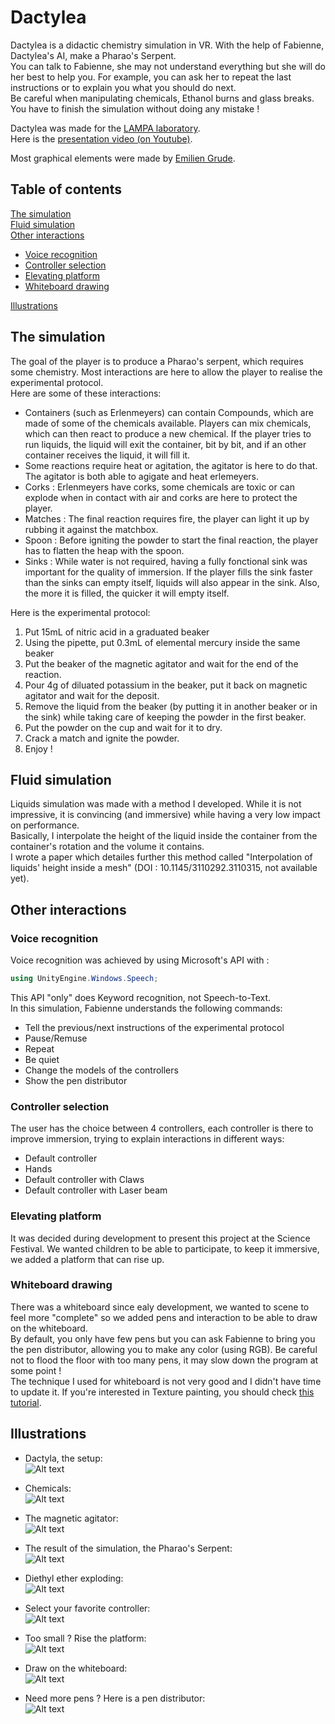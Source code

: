 # Dactylea

Dactylea is a didactic chemistry simulation in VR. With the help of Fabienne, Dactylea's AI, make a Pharao's Serpent.  
You can talk to Fabienne, she may not understand everything but she will do her best to help you. For example, you can ask her to repeat the last instructions or to explain you what you should do next.  
Be careful when manipulating chemicals, Ethanol burns and glass breaks. You have to finish the simulation without doing any mistake !  

Dactylea was made for the [LAMPA laboratory](http://lampa.ensam.eu/).  
Here is the [presentation video (on Youtube)](https://www.youtube.com/watch?v=ghqWI-w7M_k).  

Most graphical elements were made by [Emilien Grude](https://www.artstation.com/scraick).  

## Table of contents
[The simulation](#the-simulation)  
[Fluid simulation](#fluid-simulation)  
[Other interactions](#other-interactions)  
* [Voice recognition](#voice-recognition)  
* [Controller selection](#controller-selection)  
* [Elevating platform](#elevating-platform)  
* [Whiteboard drawing](#whiteboard-drawing)

[Illustrations](#illustrations)  

## The simulation
The goal of the player is to produce a Pharao's serpent, which requires some chemistry. Most interactions are here to allow the player to realise the experimental protocol.  
Here are some of these interactions:  
* Containers (such as Erlenmeyers) can contain Compounds, which are made of some of the chemicals available. Players can mix chemicals, which can then react to produce a new chemical.
If the player tries to run liquids, the liquid will exit the container, bit by bit, and if an other container receives the liquid, it will fill it.  
* Some reactions require heat or agitation, the agitator is here to do that. The agitator is both able to agigate and heat erlemeyers.  
* Corks : Erlenmeyers have corks, some chemicals are toxic or can explode when in contact with air and corks are here to protect the player.  
* Matches : The final reaction requires fire, the player can light it up by rubbing it against the matchbox.  
* Spoon : Before igniting the powder to start the final reaction, the player has to flatten the heap with the spoon.  
* Sinks : While water is not required, having a fully fonctional sink was important for the quality of immersion. If the player fills the sink faster than the sinks can empty itself, liquids will also appear in the sink.
Also, the more it is filled, the quicker it will empty itself.  

Here is the experimental protocol:  
1) Put 15mL of nitric acid in a graduated beaker  
2) Using the pipette, put 0.3mL of elemental mercury inside the same beaker  
3) Put the beaker of the magnetic agitator and wait for the end of the reaction.  
4) Pour 4g of diluated potassium in the beaker, put it back on magnetic agitator and wait for the deposit.  
5) Remove the liquid from the beaker (by putting it in another beaker or in the sink) while taking care of keeping the powder in the first beaker.  
6) Put the powder on the cup and wait for it to dry.  
7) Crack a match and ignite the powder.  
8) Enjoy !  

## Fluid simulation
Liquids simulation was made with a method I developed. While it is not impressive, it is convincing (and immersive) while having a very low impact on performance.  
Basically, I interpolate the height of the liquid inside the container from the container's rotation and the volume it contains.  
I wrote a paper which detailes further this method called "Interpolation of liquids' height inside a mesh" (DOI : 10.1145/3110292.3110315, not available yet).  

## Other interactions
### Voice recognition
Voice recognition was achieved by using Microsoft's API with :
```csharp
using UnityEngine.Windows.Speech;
```
This API "only" does Keyword recognition, not Speech-to-Text.  
In this simulation, Fabienne understands the following commands:  
* Tell the previous/next instructions of the experimental protocol  
* Pause/Remuse  
* Repeat  
* Be quiet  
* Change the models of the controllers  
* Show the pen distributor  

### Controller selection
The user has the choice between 4 controllers, each controller is there to improve immersion, trying to explain interactions in different ways:  
* Default controller  
* Hands  
* Default controller with Claws  
* Default controller with Laser beam  

### Elevating platform
It was decided during development to present this project at the Science Festival. We wanted children to be able to participate, to keep it immersive, we added a platform that can rise up.  

### Whiteboard drawing
There was a whiteboard since ealy development, we wanted to scene to feel more "complete" so we added pens and interaction to be able to draw on the whiteboard.  
By default, you only have few pens but you can ask Fabienne to bring you the pen distributor, allowing you to make any color (using RGB). Be careful not to flood the floor with too many pens, it may slow down the program at some point !  
The technique I used for whiteboard is not very good and I didn't have time to update it. If you're interested  in Texture painting, you should check [this tutorial](http://codeartist.mx/tutorials/dynamic-texture-painting/).

## Illustrations

* Dactyla, the setup:  
![Alt text](Illustrations/Dactylea.png)

* Chemicals:  
![Alt text](Illustrations/Dactylea-compounds.png)

* The magnetic agitator:  
![Alt text](Illustrations/Dactylea-agitator.png)

* The result of the simulation, the Pharao's Serpent:  
![Alt text](Illustrations/Dactylea-Pharao_s_Serpent.png)

* Diethyl ether exploding:  
![Alt text](Illustrations/Dactylea-explosion.png)

* Select your favorite controller:  
![Alt text](Illustrations/Dactylea-controller_selector.png)

* Too small ? Rise the platform:  
![Alt text](Illustrations/Dactylea-elevating_platorm.png)

* Draw on the whiteboard:  
![Alt text](Illustrations/Dactylea-white_board.png)

* Need more pens ? Here is a pen distributor:  
![Alt text](Illustrations/Dactylea-pen_distributor.png)